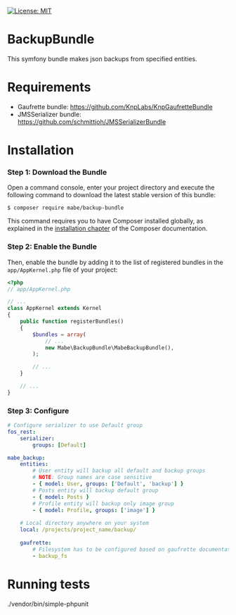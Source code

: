 [![License: MIT](https://img.shields.io/badge/License-MIT-yellow.svg)](https://opensource.org/licenses/MIT)
# BackupBundle

This symfony bundle makes json backups from specified entities.

Requirements
============
- Gaufrette bundle: https://github.com/KnpLabs/KnpGaufretteBundle
- JMSSerializer bundle: https://github.com/schmittjoh/JMSSerializerBundle

Installation
============

### Step 1: Download the Bundle

Open a command console, enter your project directory and execute the
following command to download the latest stable version of this bundle:

```console
$ composer require mabe/backup-bundle
```

This command requires you to have Composer installed globally, as explained
in the [installation chapter](https://getcomposer.org/doc/00-intro.md)
of the Composer documentation.

### Step 2: Enable the Bundle

Then, enable the bundle by adding it to the list of registered bundles
in the `app/AppKernel.php` file of your project:

```php
<?php
// app/AppKernel.php

// ...
class AppKernel extends Kernel
{
    public function registerBundles()
    {
        $bundles = array(
            // ...
            new Mabe\BackupBundle\MabeBackupBundle(),
        );

        // ...
    }

    // ...
}
```

### Step 3: Configure

```yml
# Configure serializer to use Default group
fos_rest:
    serializer:
        groups: [Default]

mabe_backup:
    entities:
        # User entity will backup all default and backup groups
        # NOTE: Group names are case sensitive
        - { model: User, groups: ['Default', 'backup'] }
        # Posts entity will backup default group 
        - { model: Posts }
        # Profile entity will backup only image group
        - { model: Profile, groups: ['image'] }
        
    # Local directory anywhere on your system
    local: /projects/project_name/backup/
    
    gaufrette:
        # Filesystem has to be configured based on gaufrette documentation
        - backup_fs
```
Running tests
============
./vendor/bin/simple-phpunit
